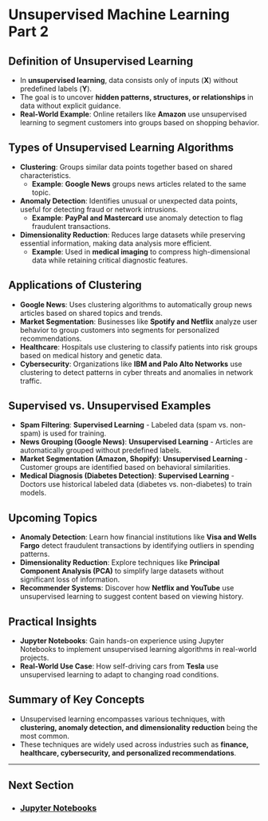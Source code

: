 # Unsupervised Machine Learning Part 2

## Definition of Unsupervised Learning
- In **unsupervised learning**, data consists only of inputs (**X**) without predefined labels (**Y**).
- The goal is to uncover **hidden patterns, structures, or relationships** in data without explicit guidance.
- **Real-World Example**: Online retailers like **Amazon** use unsupervised learning to segment customers into groups based on shopping behavior.

## Types of Unsupervised Learning Algorithms
- **Clustering**: Groups similar data points together based on shared characteristics.
  - **Example**: **Google News** groups news articles related to the same topic.
- **Anomaly Detection**: Identifies unusual or unexpected data points, useful for detecting fraud or network intrusions.
  - **Example**: **PayPal and Mastercard** use anomaly detection to flag fraudulent transactions.
- **Dimensionality Reduction**: Reduces large datasets while preserving essential information, making data analysis more efficient.
  - **Example**: Used in **medical imaging** to compress high-dimensional data while retaining critical diagnostic features.

## Applications of Clustering
- **Google News**: Uses clustering algorithms to automatically group news articles based on shared topics and trends.
- **Market Segmentation**: Businesses like **Spotify and Netflix** analyze user behavior to group customers into segments for personalized recommendations.
- **Healthcare**: Hospitals use clustering to classify patients into risk groups based on medical history and genetic data.
- **Cybersecurity**: Organizations like **IBM and Palo Alto Networks** use clustering to detect patterns in cyber threats and anomalies in network traffic.

## Supervised vs. Unsupervised Examples
- **Spam Filtering**: **Supervised Learning** - Labeled data (spam vs. non-spam) is used for training.
- **News Grouping (Google News)**: **Unsupervised Learning** - Articles are automatically grouped without predefined labels.
- **Market Segmentation (Amazon, Shopify)**: **Unsupervised Learning** - Customer groups are identified based on behavioral similarities.
- **Medical Diagnosis (Diabetes Detection)**: **Supervised Learning** - Doctors use historical labeled data (diabetes vs. non-diabetes) to train models.

## Upcoming Topics
- **Anomaly Detection**: Learn how financial institutions like **Visa and Wells Fargo** detect fraudulent transactions by identifying outliers in spending patterns.
- **Dimensionality Reduction**: Explore techniques like **Principal Component Analysis (PCA)** to simplify large datasets without significant loss of information.
- **Recommender Systems**: Discover how **Netflix and YouTube** use unsupervised learning to suggest content based on viewing history.

## Practical Insights
- **Jupyter Notebooks**: Gain hands-on experience using Jupyter Notebooks to implement unsupervised learning algorithms in real-world projects.
- **Real-World Use Case**: How self-driving cars from **Tesla** use unsupervised learning to adapt to changing road conditions.

## Summary of Key Concepts
- Unsupervised learning encompasses various techniques, with **clustering, anomaly detection, and dimensionality reduction** being the most common.
- These techniques are widely used across industries such as **finance, healthcare, cybersecurity, and personalized recommendations**.

---
## Next Section
- ### [Jupyter Notebooks](Jupyter_Notebook.md)
